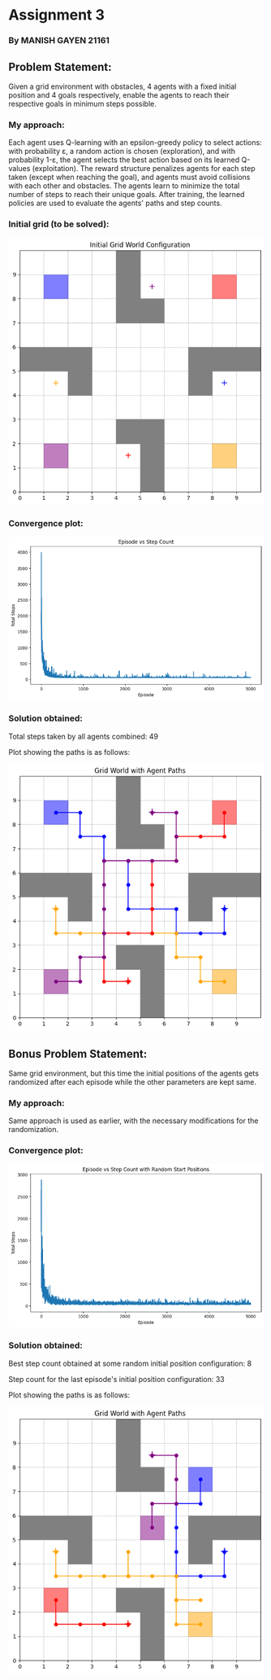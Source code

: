 # Assignment 3
### By MANISH GAYEN 21161

## Problem Statement:
Given a grid environment with obstacles, 4 agents with a fixed initial position and 4 goals respectively, enable the agents to reach their respective goals in minimum steps possible.

### My approach:
Each agent uses Q-learning with an epsilon-greedy policy to select actions: with probability ε, a random action is chosen (exploration), and with probability 1-ε, the agent selects the best action based on its learned Q-values (exploitation). The reward structure penalizes agents for each step taken (except when reaching the goal), and agents must avoid collisions with each other and obstacles. The agents learn to minimize the total number of steps to reach their unique goals. After training, the learned policies are used to evaluate the agents' paths and step counts.

### Initial grid (to be solved):

![Initial grid](grid.png)

### Convergence plot:

![convergence plot](convergence.png)

### Solution obtained:

Total steps taken by all agents combined: 49

Plot showing the paths is as follows:

![path](path.png)

## Bonus Problem Statement:
Same grid environment, but this time the initial positions of the agents gets randomized after each episode while the other parameters are kept same.

### My approach:
Same approach is used as earlier, with the necessary modifications for the randomization.

### Convergence plot:

![convergence plot for random start](convergence_random.png)


### Solution obtained:

Best step count obtained at some random initial position configuration: 8

Step count for the last episode's initial position configuration: 33

Plot showing the paths is as follows:

![random start path](random_path.png)